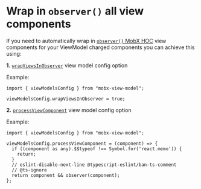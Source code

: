 # Wrap in `observer()` all view components   

If you need to automatically wrap in [`observer()` MobX HOC](https://mobx.js.org/api.html#observer) view components for your ViewModel charged components you can achieve this using:

**1.** [`wrapViewsInObserver`](/api/view-models/view-models-config.html#wrapviewsinobserver) view model config option  

Example:    

```tsx
import { viewModelsConfig } from "mobx-view-model";

viewModelsConfig.wrapViewsInObserver = true;
```


**2.** [`processViewComponent`](/api/view-models/view-models-config.html#processviewcomponent) view model config option  

Example:   

```tsx
import { viewModelsConfig } from "mobx-view-model";

viewModelsConfig.processViewComponent = (component) => {
  if ((component as any).$$typeof !== Symbol.for('react.memo')) {
    return;
  }
  // eslint-disable-next-line @typescript-eslint/ban-ts-comment
  // @ts-ignore
  return component && observer(component);
};
```